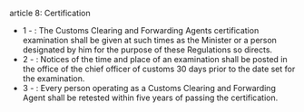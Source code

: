 article 8: Certification

<ul>
			<li>1 - : The Customs Clearing and Forwarding Agents certification examination shall be given at such times as the Minister or a person designated by him for the purpose of these Regulations so directs. <ul>
			</ul></li>			<li>2 - : Notices of the time and place of an examination shall be posted in the office of the chief officer of customs 30 days prior to the date set for the examination.<ul>
			</ul></li>			<li>3 - : Every person operating as a Customs Clearing and Forwarding Agent shall be retested within five years of passing the certification. <ul>
			</ul></li></ul>